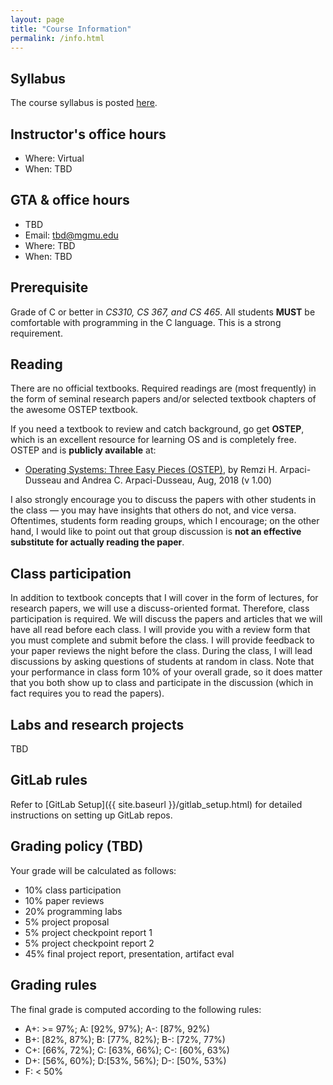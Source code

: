 ```yaml
---
layout: page
title: "Course Information"
permalink: /info.html
---
```


## Syllabus

The course syllabus is posted [here](https://cs.gmu.edu/media/syllabi/Spring2022/CS_571ChengY.html).

## Instructor's office hours

* Where: Virtual
* When: TBD

## GTA & office hours

* TBD
* Email: [tbd@mgmu.edu](mailto:tbd@gmu.edu)
* Where: TBD
* When: TBD



## Prerequisite

Grade of C or better in *CS310, CS 367, and CS 465*. All students
**MUST** be comfortable with programming in the C language. This is a
strong requirement. 



## Reading

There are no official textbooks. Required readings are (most
frequently) in the form of seminal research papers and/or selected
textbook chapters of the awesome OSTEP textbook. 

If you need a textbook to review and catch background, go get **OSTEP**,
which is an excellent resource for learning OS and is completely
free. OSTEP and is **publicly available** at: 

* [Operating Systems: Three Easy Pieces (OSTEP)](http://pages.cs.wisc.edu/~remzi/OSTEP/), by Remzi H. Arpaci-Dusseau and Andrea C. Arpaci-Dusseau, Aug, 2018 (v 1.00)

I also strongly encourage you to discuss the papers with other
students in the class — you may have insights that others do not, and
vice versa. Oftentimes, students form reading groups, which I
encourage; on the other hand, I would like to point out that group
discussion is **not an effective substitute for actually reading the
paper**.



## Class participation

In addition to textbook concepts that I will cover in the form of
lectures, for research papers, we will use a discuss-oriented format.
Therefore, class participation is required. We will discuss the
papers and articles that we will have all read before each class. I
will provide you with a review form that you must complete and submit
before the class. I will provide feedback to your paper reviews the
night before the class. During the class, I will lead discussions by
asking questions of students at random in class. Note that your
performance in class form 10% of your overall grade, so it does
matter that you both show up to class and participate in the
discussion (which in fact requires you to read the papers). 



## Labs and research projects

TBD



## GitLab rules

Refer to [GitLab Setup]({{ site.baseurl }}/gitlab_setup.html) for
detailed instructions on setting up GitLab repos.




## Grading policy (TBD)

Your grade will be calculated as follows:

* 10% class participation
* 10% paper reviews
* 20% programming labs
* 5% project proposal
* 5% project checkpoint report 1
* 5% project checkpoint report 2
* 45% final project report, presentation, artifact eval

## Grading rules

The final grade is computed according to the following rules:

* A+: >= 97%; A: \[92%, 97%); A-: \[87%, 92%)
* B+: \[82%, 87%); B: \[77%, 82%); B-: \[72%, 77%)
* C+: \[66%, 72%); C: \[63%, 66%); C-: \[60%, 63%)
* D+: \[56%, 60%); D:\[53%, 56%); D-: \[50%, 53%)
* F: < 50%

